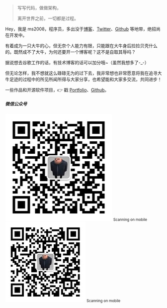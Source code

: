 > 写写代码，做做架构，
>
> 离开世界之前，一切都是过程。

Hey，我是 ms2008，程序员，多出没于[博客](https://ms2008.github.io)、[Twitter](https://twitter.com/ms2008vip/)、[Github](http://github.com/ms2008) 等地带，绝招尚在开发中。

有着成为一只大牛的心，但无奈个人能力有限，只能跟在大牛身后捡捡贝壳什么的。既然成不了大牛，为何还要开一个博客呢？这不是自取其辱吗？

据说想去谷歌工作的话，有技术博客的话可以加分哦~（虽然我想多了-_-）

但无论怎样，我不想就这么碌碌无为的过下去，我非常想也非常愿意将我在追寻大牛足迹的过程中的所见所闻所得与大家分享，也希望能和大家多交流，共同进步！

一些作品和开源软件项目，👉 戳 [Portfolio](/portfolio)、[Github](http://github.com/ms2008)。


##### 微信公众号

<div class="visible-md visible-lg">
    <img src="/img/wechat-344.jpg" width="344" />
    <small class="img-hint">Scanning on mobile</small>
</div>
<div class="visible-xs visible-sm">
    <img src="/img/wechat-258.jpg" width="258" />
    <small class="img-hint">Scanning on mobile</small>
</div>
